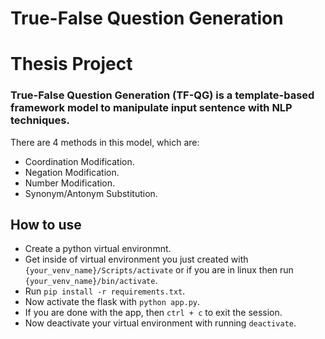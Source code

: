 # True-False Question Generation
# Thesis Project
### True-False Question Generation (TF-QG) is a template-based framework model to manipulate input sentence with NLP techniques. 

There are 4 methods in this model, which are:
- Coordination Modification.
- Negation Modification.
- Number Modification.
- Synonym/Antonym Substitution.
  
## How to use
- Create a python virtual environmnt.
- Get inside of virtual environment you just created with ``` {your_venv_name}/Scripts/activate ``` or if you are in linux then run ``` {your_venv_name}/bin/activate ```.
- Run ```pip install -r requirements.txt```.
- Now activate the flask with ``` python app.py ```.
- If you are done with the app, then ``` ctrl + c ``` to exit the session.
- Now deactivate your virtual environment with running ``` deactivate ```.

